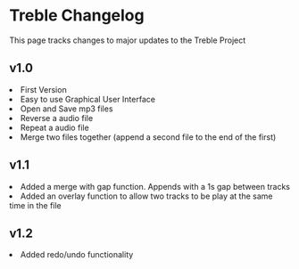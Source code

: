 Treble Changelog
================
This page tracks changes to major updates to the Treble Project

v1.0
----
<li> First Version
<li> Easy to use Graphical User Interface
<li> Open and Save mp3 files
<li> Reverse a audio file
<li> Repeat a audio file
<li> Merge two files together (append a second file to the end of the first)

v1.1
----
<li> Added a merge with gap function. Appends with a 1s gap between tracks
<li> Added an overlay function to allow two tracks to be play at the same time in the file

v1.2
----
<li> Added redo/undo functionality

